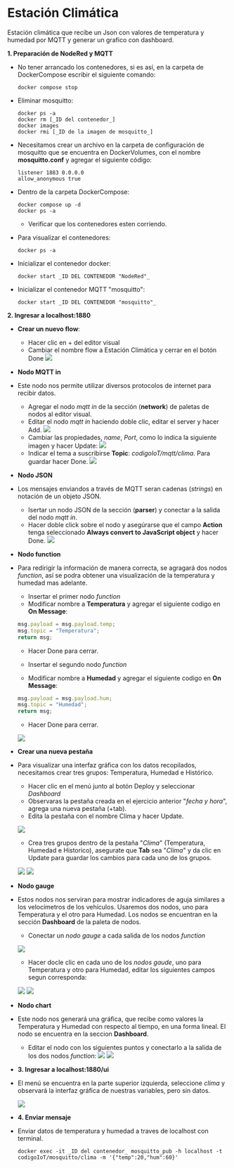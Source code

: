 # Estación Climática
Estación climática que recibe un Json con valores de temperatura y humedad por MQTT y generar un grafico con dashboard.

__1. Preparación de NodeRed y MQTT__
- No tener arrancado los contenedores, si es así, en la carpeta de DockerCompose escribir el siguiente comando:
    ```
    docker compose stop
    ```
- Eliminar mosquitto:
    ```
    docker ps -a
    docker rm [_ID del contenedor_]
    docker images
    docker rmi [_ID de la imagen de mosquitto_]
    ```
- Necesitamos crear un archivo en la carpeta de configuración de mosquitto que se encuentra en DockerVolumes, con el nombre __mosquitto.conf__ y agregar el siguiente código:
    ```
    listener 1883 0.0.0.0
    allow_anonymous true
    ```
- Dentro de la carpeta DockerCompose:
    ```
    docker compose up -d
    docker ps -a
    ```
    - Verificar que los contenedores esten corriendo.

- Para visualizar el contenedores:
    ``` 
    docker ps -a
    ```
- Inicializar el contenedor docker:
    ```
    docker start _ID DEL CONTENEDOR "NodeRed"_
    ```
- Inicializar el contenedor MQTT "mosquitto":
    ```
    docker start _ID DEL CONTENEDOR "mosquitto"_
    ```

__2. Ingresar a localhost:1880__

- __Crear un nuevo flow__:

    - Hacer clic en + del editor visual
    - Cambiar el nombre flow a Estación Climática y cerrar en el botón Done
    ![](https://github.com/DanyHdz23/Daniel_HDZ/blob/main/NodeRed/Imagenes/Screenshot%20from%202023-07-24%2014-11-42.png)

- __Nodo MQTT in__

- Este nodo nos permite utilizar diversos protocolos de internet para recibir datos.
    - Agregar el nodo _mqtt in_ de la sección (__network__) de paletas de nodos al editor visual.
    - Editar el nodo _mqtt in_ haciendo doble clic, editar el server y hacer Add. 
    ![](https://github.com/DanyHdz23/Daniel_HDZ/blob/main/NodeRed/Imagenes/Screenshot%20from%202023-07-24%2014-36-21.png)
    - Cambiar las propiedades, _name_, _Port_, como lo indica la siguiente imagen y hacer Update:
    ![](https://github.com/DanyHdz23/Daniel_HDZ/blob/main/NodeRed/Imagenes/Screenshot%20from%202023-07-24%2016-37-27.png)
    - Indicar el tema a suscribirse **Topic**: _codigoIoT/mqtt/clima_. Para guardar hacer Done.
    ![](https://github.com/DanyHdz23/Daniel_HDZ/blob/main/NodeRed/Imagenes/Screenshot%20from%202023-07-24%2016-37-52.png)

- __Nodo JSON__
- Los mensajes enviandos a través de MQTT seran cadenas (*strings*) en notación de un objeto JSON.
    - Isertar un nodo JSON de la sección (__parser__) y conectar a la salida del nodo _mqtt in_.
    - Hacer doble click sobre el nodo y asegúrarse que el campo **Action** tenga seleccionado **Always convert to JavaScript object** y hacer Done.
    ![](https://github.com/DanyHdz23/Daniel_HDZ/blob/main/NodeRed/Imagenes/Screenshot%20from%202023-07-24%2016-40-03.png)

- __Nodo function__
- Para redirigir la información de manera correcta, se agragará dos nodos _function_, así se podra obtener una visualización de la temperatura y humedad mas adelante.
    
    - Insertar el primer nodo _function_
    - Modificar nombre a **Temperatura** y agregar el siguiente codigo en __On Message__:
    ```JavaScript
    msg.payload = msg.payload.temp;
    msg.topic = "Temperatura";
    return msg; 
    ```
    - Hacer Done para cerrar.

    - Insertar el segundo nodo _function_
    - Modificar nombre a **Humedad** y agregar el siguiente codigo en __On Message__:
    ```JavaScript
    msg.payload = msg.payload.hum; 
    msg.topic = "Humedad"; 
    return msg;
    ```
    - Hacer Done para cerrar.
    
    ![](https://github.com/DanyHdz23/Daniel_HDZ/blob/main/NodeRed/Imagenes/Screenshot%20from%202023-07-24%2019-27-03.png)

- __Crear una nueva pestaña__
- Para visualizar una interfaz gráfica con los datos recopilados, necesitamos crear tres grupos: Temperatura, Humedad e Histórico.

    - Hacer clic en el menú junto al botón Deploy y seleccionar _Dashboard_
    - Observaras la pestaña creada en el ejercicio anterior "_fecha y hora_", agrega una nueva pestaña (+tab).
    - Edita la pestaña con el nombre Clima y hacer Update.

    ![](https://github.com/DanyHdz23/Daniel_HDZ/blob/main/NodeRed/Imagenes/Screenshot%20from%202023-07-24%2022-24-50.png)

    - Crea tres grupos dentro de la pestaña "_Clima_" (Temperatura, Humedad e Historico), asegurate que **Tab** sea "_Clima_" y da clic en Update para guardar los cambios para cada uno de los grupos.
    
    ![](https://github.com/DanyHdz23/Daniel_HDZ/blob/main/NodeRed/Imagenes/Screenshot%20from%202023-07-24%2022-27-20.png)
    ![](https://github.com/DanyHdz23/Daniel_HDZ/blob/main/NodeRed/Imagenes/Screenshot%20from%202023-07-24%2022-26-45.png)

- __Nodo gauge__
- Estos nodos nos serviran para mostrar indicadores de aguja similares a los velocímetros de los vehículos. Usaremos dos nodos, uno para Temperatura y el otro para Humedad. Los nodos se encuentran en la sección __Dashboard__ de la paleta de nodos.
    
    - Conectar un _nodo gauge_ a cada salida de los nodos _function_

    ![](https://github.com/DanyHdz23/Daniel_HDZ/blob/main/NodeRed/Imagenes/Screenshot%20from%202023-07-24%2022-48-36.png)

    - Hacer docle clic en cada uno de los _nodos gaude_, uno para Temperatura y otro para Humedad, editar los siguientes campos segun corresponda:

    ![](https://github.com/DanyHdz23/Daniel_HDZ/blob/main/NodeRed/Imagenes/Screenshot%20from%202023-07-24%2022-53-50.png)
    ![](https://github.com/DanyHdz23/Daniel_HDZ/blob/main/NodeRed/Imagenes/Screenshot%20from%202023-07-24%2022-54-11.png)

- __Nodo chart__
- Este nodo nos generará una gráfica, que recibe como valores la Temperatura y Humedad con respecto al tiempo, en una forma lineal. El nodo se encuentra en la seccion __Dashboard__.
    
    - Editar el nodo con los siguientes puntos y conectarlo a la salida de los dos nodos _function_:
    ![](https://github.com/DanyHdz23/Daniel_HDZ/blob/main/NodeRed/Imagenes/Screenshot%20from%202023-07-24%2023-05-26.png)
    ![](https://github.com/DanyHdz23/Daniel_HDZ/blob/main/NodeRed/Imagenes/Screenshot%20from%202023-07-24%2023-03-47.png)

- __3. Ingresar a localhost:1880/ui__

- El menú se encuentra en la parte superior izquierda, seleccione _clima_ y observará la interfaz gráfica de nuestras variables, pero sin datos.

    ![](https://github.com/DanyHdz23/Daniel_HDZ/blob/main/NodeRed/Imagenes/Screenshot%20from%202023-07-24%2023-18-30.png)

- __4. Enviar mensaje__
- Enviar datos de temperatura y humedad a traves de localhost con terminal.
    ```
    docker exec -it _ID del contenedor_ mosquitto_pub -h localhost -t codigoIoT/mosquitto/clima -m '{"temp":20,"hum":60}'

    ```
    ![]()